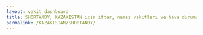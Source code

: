 ```yaml
---
layout: vakit_dashboard
title: SHORTANDY, KAZAKISTAN için iftar, namaz vakitleri ve hava durumu - ilçe/eyalet seç
permalink: /KAZAKISTAN/SHORTANDY/
---
```


<script type="text/javascript">
  var GLOBAL_COUNTRY = 'KAZAKISTAN';
  var GLOBAL_CITY = 'SHORTANDY';
  var GLOBAL_STATE = '';
  var lat = 72;
  var lon = 21;
</script>
